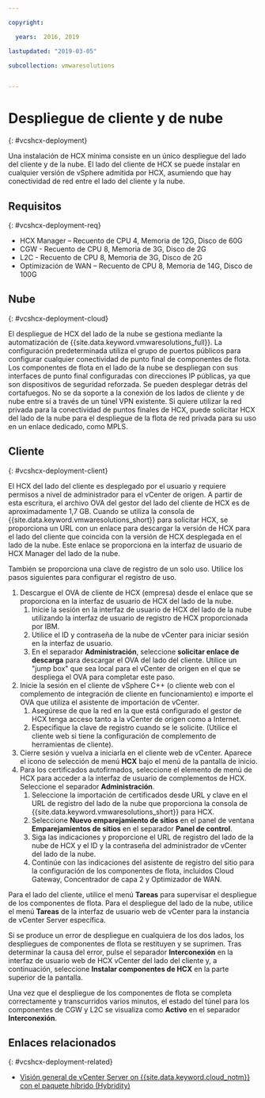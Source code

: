 ```yaml
---

copyright:

  years:  2016, 2019

lastupdated: "2019-03-05"

subcollection: vmwaresolutions


---
```


# Despliegue de cliente y de nube
{: #vcshcx-deployment}

Una instalación de HCX mínima consiste en un único despliegue del lado del cliente y de la nube. El lado del cliente de HCX se puede instalar en cualquier versión de vSphere admitida por HCX, asumiendo que hay conectividad de red entre el lado del cliente y la nube.

## Requisitos
{: #vcshcx-deployment-req}

- HCX Manager – Recuento de CPU 4, Memoria de 12G, Disco de 60G
- CGW - Recuento de CPU 8, Memoria de 3G, Disco de 2G
- L2C - Recuento de CPU 8, Memoria de 3G, Disco de 2G
- Optimización de WAN – Recuento de CPU 8, Memoria de 14G, Disco de 100G

## Nube
{: #vcshcx-deployment-cloud}

El despliegue de HCX del lado de la nube se gestiona mediante la automatización de {{site.data.keyword.vmwaresolutions_full}}. La configuración predeterminada utiliza el grupo de puertos públicos para configurar cualquier conectividad de punto final de componentes de flota. Los componentes de flota en el lado de la nube se despliegan con sus interfaces de punto final configuradas con direcciones IP públicas, ya que son dispositivos de seguridad reforzada. Se pueden desplegar detrás del cortafuegos. No se da soporte a la conexión de los lados de cliente y de nube entre sí a través de un túnel VPN existente. Si quiere utilizar la red privada para la conectividad de puntos finales de HCX, puede solicitar HCX del lado de la nube para el despliegue de la flota de red privada para su uso en un enlace dedicado, como MPLS.

## Cliente
{: #vcshcx-deployment-client}

El HCX del lado del cliente es desplegado por el usuario y requiere permisos a nivel de administrador para el vCenter de origen. A partir de esta escritura, el archivo OVA del gestor del lado del cliente de HCX es de aproximadamente 1,7 GB. Cuando se utiliza la consola de {{site.data.keyword.vmwaresolutions_short}} para solicitar HCX, se proporciona un URL con un enlace para descargar la versión de HCX para el lado del cliente que coincida con la versión de HCX desplegada en el lado de la nube. Este enlace se proporciona en la interfaz de usuario de HCX Manager del lado de la nube.

También se proporciona una clave de registro de un solo uso. Utilice los pasos siguientes para configurar el registro de uso.

1. Descargue el OVA de cliente de HCX (empresa) desde el enlace que se proporciona en la interfaz de usuario de HCX del lado de la nube.
    1. Inicie la sesión en la interfaz de usuario de HCX del lado de la nube utilizando la interfaz de usuario de registro de HCX proporcionada por IBM.
    2. Utilice el ID y contraseña de la nube de vCenter para iniciar sesión en la interfaz de usuario.
    3. En el separador **Administración**, seleccione **solicitar enlace de descarga** para descargar el OVA del lado del cliente. Utilice un "jump box" que sea local para el vCenter de origen en el que se despliega el OVA para completar este paso.
2. Inicie la sesión en el cliente de vSphere C++ (o cliente web con el complemento de integración de cliente en funcionamiento) e importe el OVA que utiliza el asistente de importación de vCenter.
    1. Asegúrese de que la red en la que está configurado el gestor de HCX tenga acceso tanto a la vCenter de origen como a Internet.  
    2. Especifique la clave de registro cuando se le solicite. (Utilice el cliente web si tiene la configuración de complemento de herramientas de cliente).  
3. Cierre sesión y vuelva a iniciarla en el cliente web de vCenter. Aparece el icono de selección de menú **HCX** bajo el menú de la pantalla de inicio.
4. Para los certificados autofirmados, seleccione el elemento de menú de HCX para acceder a la interfaz de usuario de complementos de HCX. Seleccione el separador **Administración**.
    1. Seleccione la importación de certificados desde URL y clave en el URL de registro del lado de la nube que proporciona la consola de {{site.data.keyword.vmwaresolutions_short}} para HCX.
    2. Seleccione **Nuevo emparejamiento de sitios** en el panel de ventana **Emparejamientos de sitios** en el separador **Panel de control**.
    3. Siga las indicaciones y proporcione el URL de registro del lado de la nube de HCX y el ID y la contraseña del administrador de vCenter del lado de la nube.
    4. Continúe con las indicaciones del asistente de registro del sitio para la configuración de los componentes de flota, incluidos Cloud Gateway, Concentrador de capa 2 y Optimizador de WAN.  

Para el lado del cliente, utilice el menú **Tareas** para supervisar el despliegue de los componentes de flota. Para el despliegue del lado de la nube, utilice el menú **Tareas** de la interfaz de usuario web de vCenter para la instancia de vCenter Server específica.

Si se produce un error de despliegue en cualquiera de los dos lados, los despliegues de componentes de flota se restituyen y se suprimen. Tras determinar la causa del error, pulse el separador **Interconexión** en la interfaz de usuario web de HCX vCenter del lado del cliente y, a continuación, seleccione **Instalar componentes de HCX** en la parte superior de la pantalla.

Una vez que el despliegue de los componentes de flota se completa correctamente y transcurridos varios minutos, el estado del túnel para los componentes de CGW y L2C se visualiza como **Activo** en el separador **Interconexión**.

## Enlaces relacionados
{: #vcshcx-deployment-related}

* [Visión general de vCenter Server on {{site.data.keyword.cloud_notm}} con el paquete híbrido (Hybridity)](/docs/services/vmwaresolutions/archiref/vcs?topic=vmware-solutions-vcs-hybridity-intro)   
